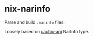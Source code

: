nix-narinfo
===========

Parse and build `.narinfo` files.

Loosely based on [cachix-api](https:/github.com/cachix/cachix) NarInfo type.
